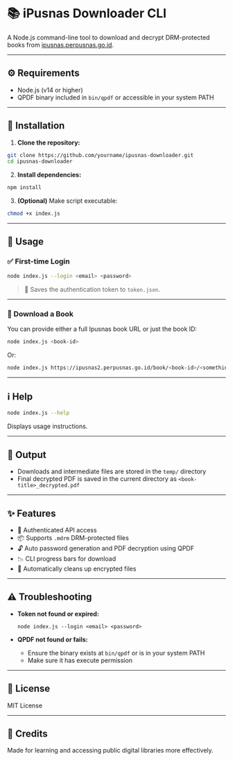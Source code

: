 # 📚 iPusnas Downloader CLI

A Node.js command-line tool to download and decrypt DRM-protected books from [ipusnas.perpusnas.go.id](https://ipusnas.perpusnas.go.id/).

---

## ⚙️ Requirements

- Node.js (v14 or higher)
- QPDF binary included in `bin/qpdf` or accessible in your system PATH

---

## 🚀 Installation

1. **Clone the repository:**

```bash
git clone https://github.com/yourname/ipusnas-downloader.git
cd ipusnas-downloader
```

2. **Install dependencies:**

```bash
npm install
```

3. **(Optional)** Make script executable:

```bash
chmod +x index.js
```

---

## 📅 Usage

### ✅ First-time Login

```bash
node index.js --login <email> <password>
```

> 🔐 Saves the authentication token to `token.json`.

---

### 📘 Download a Book

You can provide either a full Ipusnas book URL or just the book ID:

```bash
node index.js <book-id>
```

Or:

```bash
node index.js https://ipusnas2.perpusnas.go.id/book/<book-id>/<something>
```

---

## ℹ️ Help

```bash
node index.js --help
```

Displays usage instructions.

---

## 📂 Output

- Downloads and intermediate files are stored in the `temp/` directory
- Final decrypted PDF is saved in the current directory as `<book-title>_decrypted.pdf`

---

## ✨ Features

- 🔐 Authenticated API access
- 📦 Supports `.mdrm` DRM-protected files
- 🔓 Auto password generation and PDF decryption using QPDF
- 📉 CLI progress bars for download
- 🔧 Automatically cleans up encrypted files

---

## ⚠️ Troubleshooting

- **Token not found or expired:**

  ```
  node index.js --login <email> <password>
  ```

- **QPDF not found or fails:**

  - Ensure the binary exists at `bin/qpdf` or is in your system PATH
  - Make sure it has execute permission

---

## 📄 License

MIT License

---

## 👥 Credits

Made for learning and accessing public digital libraries more effectively.

